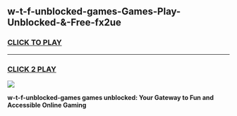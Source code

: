 
## w-t-f-unblocked-games-Games-Play-Unblocked-&-Free-fx2ue
<h3>
<a href="https://premium76.site?title=w-t-f-unblocked-games&ref=24A">CLICK TO PLAY</a></h3>
<hr>

<h3>
<a href="https://premium76.site?title=w-t-f-unblocked-games&ref=24A">CLICK 2 PLAY</a>
  
</h3>

<a href="https://premium76.site?title=w-t-f-unblocked-games&ref=24A"><img src="https://clearcache.store/games.png"></a>


**w-t-f-unblocked-games games unblocked: Your Gateway to Fun and Accessible Online Gaming**

